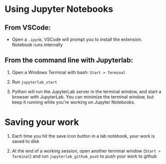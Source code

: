 # Using Jupyter Notebooks

## From VSCode:
- Open a `.ipynb`, VSCode will prompt you to install the extension.  Notebook runs internally

## From the command line with Jupyterlab:
1.  Open a Windows Terminal with bash:  `Start > Terminal`

2.  Run `jupyterlab_start`

3.  Python will run the JupyterLab server in the terminal window, and start a browser with JupyterLab.  You can minimize the terminal window, but keep it running while you're working on Jupyter Notebooks.

# Saving your work
1.  Each time you hit the save icon button in a lab notebook, your work is saved to disk

2.  At the end of a working session, open another terminal window (`Start > Terminal`) and run `jupyterlab_github_push` to push your work to github



